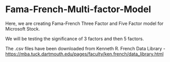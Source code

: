 # Fama-French-Multi-factor-Model

Here, we are creating Fama-French Three Factor and Five Factor model for Microsoft Stock.

We will be testing the significance of 3 factors and then 5 factors.

The .csv files have been downloaded from Kenneth R. French Data Library - https://mba.tuck.dartmouth.edu/pages/faculty/ken.french/data_library.html
